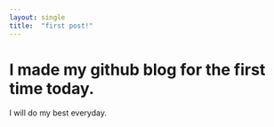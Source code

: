 ```yaml
---
layout: single
title:  "first post!"
---
```


# I made my github blog for the first time today.

I will do my best everyday. 
